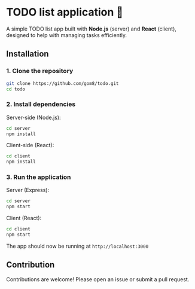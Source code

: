 # TODO list application 📝

A simple TODO list app built with **Node.js** (server) and **React** (client), designed to help with managing tasks efficiently.

## Installation

### 1. Clone the repository
``` bash
git clone https://github.com/gom8/todo.git
cd todo
```

### 2. Install dependencies
Server-side (Node.js):
``` bash
cd server
npm install
```

Client-side (React):
``` bash
cd client
npm install
```

### 3. Run the application
Server (Express):
``` bash
cd server
npm start
```

Client (React):
``` bash
cd client
npm start
```

The app should now be running at `http://localhost:3000`

## Contribution
Contributions are welcome! Please open an issue or submit a pull request.